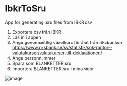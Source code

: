 # IbkrToSru
App for generating .sru files from IBKR csv

1. Exportera csv från IBKR
2. Läs in i appen
3. Ange genomsnittlig växelkurs för året från riksbanken https://www.riksbank.se/sv/statistik/sok-rantor--valutakurser/valutakurser-till-deklarationen/
4. Ange personnummer
5. Spara som BLANKETTER.sru
6. Importera BLANKETTER.sru i mina sidor

![image](https://user-images.githubusercontent.com/1640096/165369216-11447b9e-793e-4196-a075-ea6e7f9c9807.png)
